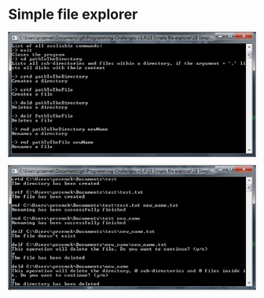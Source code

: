 # Simple file explorer

![alt text](https://github.com/proman3419/Programming-Challenges-v1.4/blob/master/Screenshots/18_1.PNG)

![alt text](https://github.com/proman3419/Programming-Challenges-v1.4/blob/master/Screenshots/18_2.PNG)
